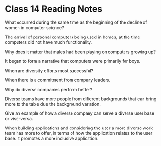 # Class 14 Reading Notes

What occurred during the same time as the beginning of the decline of women in computer science?

  The arrival of personal computers being used in homes, at the time computers did not have much functionality.


Why does it matter that males had been playing on computers growing up?

  It began to form a narrative that computers were primarily for boys.


When are diversity efforts most successful?

  When there is a commitment from company leaders.

Why do diverse companies perform better?
 
  Diverse teams have more people from different backgrounds that can bring more to the table due the background variation.


Give an example of how a diverse company can serve a diverse user base or vise-versa.

  When building applications and considering the user a more diverse work team has more to offer, in terms of how the application relates to the user base. It promotes a more inclusive application.